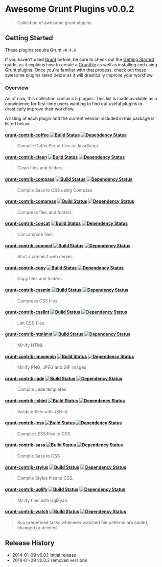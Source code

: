# Awesome Grunt Plugins v0.0.2
> Collection of awesome grunt plugins.

## Getting Started
These plugins require Grunt `~0.4.0`

If you haven't used [Grunt](http://gruntjs.com/) before, be sure to check out the [Getting Started](http://gruntjs.com/getting-started) guide, as it explains how to create a [Gruntfile](http://gruntjs.com/sample-gruntfile) as well as installing and using Grunt plugins. Once you're familiar with that process, check out these awesome plugins listed below as it will drastically improve your workflow.

### Overview
As of now, this collection contains 5 plugins. This list is made available as a convinience for first-time users wanting to find out useful plugins to drastically improve their workflow. 

A listing of each plugin and the current version included in this package is listed below.

#### [grunt-contrib-coffee](https://github.com/gruntjs/grunt-contrib-coffee) [![Build Status](https://secure.travis-ci.org/gruntjs/grunt-contrib-coffee.png?branch=master)](http://travis-ci.org/gruntjs/grunt-contrib-coffee) [![Dependency Status](https://david-dm.org/gruntjs/grunt-contrib-coffee.png)](https://david-dm.org/gruntjs/grunt-contrib-coffee)
> Compile CoffeeScript files to JavaScript.

#### [grunt-contrib-clean](https://github.com/gruntjs/grunt-contrib-clean) [![Build Status](https://secure.travis-ci.org/gruntjs/grunt-contrib-clean.png?branch=master)](http://travis-ci.org/gruntjs/grunt-contrib-clean) [![Dependency Status](https://david-dm.org/gruntjs/grunt-contrib-clean.png)](https://david-dm.org/gruntjs/grunt-contrib-clean)
> Clean files and folders.

#### [grunt-contrib-compass](https://github.com/gruntjs/grunt-contrib-compass) [![Build Status](https://secure.travis-ci.org/gruntjs/grunt-contrib-compass.png?branch=master)](http://travis-ci.org/gruntjs/grunt-contrib-compass) [![Dependency Status](https://david-dm.org/gruntjs/grunt-contrib-compass.png)](https://david-dm.org/gruntjs/grunt-contrib-compass)
> Compile Sass to CSS using Compass

#### [grunt-contrib-compress](https://github.com/gruntjs/grunt-contrib-compress) [![Build Status](https://secure.travis-ci.org/gruntjs/grunt-contrib-compress.png?branch=master)](http://travis-ci.org/gruntjs/grunt-contrib-compress) [![Dependency Status](https://david-dm.org/gruntjs/grunt-contrib-compress.png)](https://david-dm.org/gruntjs/grunt-contrib-compress)
> Compress files and folders.

#### [grunt-contrib-concat](https://github.com/gruntjs/grunt-contrib-concat) [![Build Status](https://secure.travis-ci.org/gruntjs/grunt-contrib-concat.png?branch=master)](http://travis-ci.org/gruntjs/grunt-contrib-concat) [![Dependency Status](https://david-dm.org/gruntjs/grunt-contrib-concat.png)](https://david-dm.org/gruntjs/grunt-contrib-concat)
> Concatenate files.

#### [grunt-contrib-connect](https://github.com/gruntjs/grunt-contrib-connect) [![Build Status](https://secure.travis-ci.org/gruntjs/grunt-contrib-connect.png?branch=master)](http://travis-ci.org/gruntjs/grunt-contrib-connect) [![Dependency Status](https://david-dm.org/gruntjs/grunt-contrib-connect.png)](https://david-dm.org/gruntjs/grunt-contrib-connect)
> Start a connect web server.

#### [grunt-contrib-copy](https://github.com/gruntjs/grunt-contrib-copy) [![Build Status](https://secure.travis-ci.org/gruntjs/grunt-contrib-copy.png?branch=master)](http://travis-ci.org/gruntjs/grunt-contrib-copy) [![Dependency Status](https://david-dm.org/gruntjs/grunt-contrib-copy.png)](https://david-dm.org/gruntjs/grunt-contrib-copy)
> Copy files and folders.

#### [grunt-contrib-cssmin](https://github.com/gruntjs/grunt-contrib-cssmin) [![Build Status](https://secure.travis-ci.org/gruntjs/grunt-contrib-cssmin.png?branch=master)](http://travis-ci.org/gruntjs/grunt-contrib-cssmin) [![Dependency Status](https://david-dm.org/gruntjs/grunt-contrib-cssmin.png)](https://david-dm.org/gruntjs/grunt-contrib-cssmin)
> Compress CSS files.

#### [grunt-contrib-csslint](https://github.com/gruntjs/grunt-contrib-csslint) [![Build Status](https://secure.travis-ci.org/gruntjs/grunt-contrib-csslint.png?branch=master)](http://travis-ci.org/gruntjs/grunt-contrib-csslint) [![Dependency Status](https://david-dm.org/gruntjs/grunt-contrib-csslint.png)](https://david-dm.org/gruntjs/grunt-contrib-csslint)
> Lint CSS files.

#### [grunt-contrib-htmlmin](https://github.com/gruntjs/grunt-contrib-htmlmin) [![Build Status](https://secure.travis-ci.org/gruntjs/grunt-contrib-htmlmin.png?branch=master)](http://travis-ci.org/gruntjs/grunt-contrib-htmlmin) [![Dependency Status](https://david-dm.org/gruntjs/grunt-contrib-htmlmin.png)](https://david-dm.org/gruntjs/grunt-contrib-htmlmin)
> Minify HTML

#### [grunt-contrib-imagemin](https://github.com/gruntjs/grunt-contrib-imagemin) [![Build Status](https://secure.travis-ci.org/gruntjs/grunt-contrib-imagemin.png?branch=master)](http://travis-ci.org/gruntjs/grunt-contrib-imagemin) [![Dependency Status](https://david-dm.org/gruntjs/grunt-contrib-imagemin.png)](https://david-dm.org/gruntjs/grunt-contrib-imagemin)
> Minify PNG, JPEG and GIF images

#### [grunt-contrib-jade](https://github.com/gruntjs/grunt-contrib-jade) [![Build Status](https://secure.travis-ci.org/gruntjs/grunt-contrib-jade.png?branch=master)](http://travis-ci.org/gruntjs/grunt-contrib-jade) [![Dependency Status](https://david-dm.org/gruntjs/grunt-contrib-jade.png)](https://david-dm.org/gruntjs/grunt-contrib-jade)
> Compile Jade templates.

#### [grunt-contrib-jshint](https://github.com/gruntjs/grunt-contrib-jshint) [![Build Status](https://secure.travis-ci.org/gruntjs/grunt-contrib-jshint.png?branch=master)](http://travis-ci.org/gruntjs/grunt-contrib-jshint) [![Dependency Status](https://david-dm.org/gruntjs/grunt-contrib-jshint.png)](https://david-dm.org/gruntjs/grunt-contrib-jshint)
> Validate files with JSHint.

#### [grunt-contrib-less](https://github.com/gruntjs/grunt-contrib-less) [![Build Status](https://secure.travis-ci.org/gruntjs/grunt-contrib-less.png?branch=master)](http://travis-ci.org/gruntjs/grunt-contrib-less) [![Dependency Status](https://david-dm.org/gruntjs/grunt-contrib-less.png)](https://david-dm.org/gruntjs/grunt-contrib-less)
> Compile LESS files to CSS.

#### [grunt-contrib-sass](https://github.com/gruntjs/grunt-contrib-sass) [![Build Status](https://secure.travis-ci.org/gruntjs/grunt-contrib-sass.png?branch=master)](http://travis-ci.org/gruntjs/grunt-contrib-sass) [![Dependency Status](https://david-dm.org/gruntjs/grunt-contrib-sass.png)](https://david-dm.org/gruntjs/grunt-contrib-sass)
> Compile Sass to CSS

#### [grunt-contrib-stylus](https://github.com/gruntjs/grunt-contrib-stylus) [![Build Status](https://secure.travis-ci.org/gruntjs/grunt-contrib-stylus.png?branch=master)](http://travis-ci.org/gruntjs/grunt-contrib-stylus) [![Dependency Status](https://david-dm.org/gruntjs/grunt-contrib-stylus.png)](https://david-dm.org/gruntjs/grunt-contrib-stylus)
> Compile Stylus files to CSS.

#### [grunt-contrib-uglify](https://github.com/gruntjs/grunt-contrib-uglify) [![Build Status](https://secure.travis-ci.org/gruntjs/grunt-contrib-uglify.png?branch=master)](http://travis-ci.org/gruntjs/grunt-contrib-uglify) [![Dependency Status](https://david-dm.org/gruntjs/grunt-contrib-uglify.png)](https://david-dm.org/gruntjs/grunt-contrib-uglify)
> Minify files with UglifyJS.

#### [grunt-contrib-watch](https://github.com/gruntjs/grunt-contrib-watch) [![Build Status](https://secure.travis-ci.org/gruntjs/grunt-contrib-watch.png?branch=master)](http://travis-ci.org/gruntjs/grunt-contrib-watch) [![Dependency Status](https://david-dm.org/gruntjs/grunt-contrib-watch.png)](https://david-dm.org/gruntjs/grunt-contrib-watch)
> Run predefined tasks whenever watched file patterns are added, changed or deleted.

## Release History

* 2014-01-09   v0.0.1   initial release
* 2014-01-09   v0.0.2   removed versions

